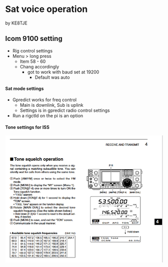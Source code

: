 # Sat voice operation 
by KE8TJE
## Icom 9100 setting

- Rig control settings
- Menu > long press 
	- Item 58 - 60
	- Chang accordingly
		- got to work with baud set at 19200
			- Default was auto
#### Sat mode settings

- Gpredict works for freq control
	- Main is downlink, Sub is uplink
	- Settings is in gpredict radio control settings
- Run a rigctld on the pi is an option
#### Tone settings for ISS

![](res/Pasted%20image%2020250221220545.png)